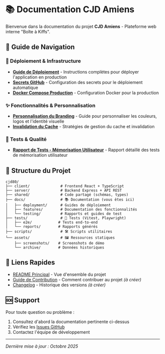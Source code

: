 # 📚 Documentation CJD Amiens

Bienvenue dans la documentation du projet **CJD Amiens** - Plateforme web interne "Boîte à Kiffs".

## 📖 Guide de Navigation

### 🚀 Déploiement & Infrastructure

- **[Guide de Déploiement](./deployment/DEPLOYMENT.md)** - Instructions complètes pour déployer l'application en production
- **[Secrets GitHub](./deployment/GITHUB-SECRETS.md)** - Configuration des secrets pour le déploiement automatique
- **[Docker Compose Production](./deployment/docker-compose.prod.yml)** - Configuration Docker pour la production

### ✨ Fonctionnalités & Personnalisation

- **[Personnalisation du Branding](./features/CUSTOMIZATION.md)** - Guide pour personnaliser les couleurs, logos et l'identité visuelle
- **[Invalidation du Cache](./features/CACHE-INVALIDATION.md)** - Stratégies de gestion du cache et invalidation

### 🧪 Tests & Qualité

- **[Rapport de Tests - Mémorisation Utilisateur](./testing/rapport-tests-memorisation-utilisateur.md)** - Rapport détaillé des tests de mémorisation utilisateur

## 📁 Structure du Projet

```
cjd80/
├── client/              # Frontend React + TypeScript
├── server/              # Backend Express + API REST
├── shared/              # Code partagé (schémas, types)
├── docs/                # 📚 Documentation (vous êtes ici)
│   ├── deployment/      # Guides de déploiement
│   ├── features/        # Documentation des fonctionnalités
│   └── testing/         # Rapports et guides de test
├── tests/               # 🧪 Tests (Vitest, Playwright)
│   ├── e2e/            # Tests end-to-end
│   └── reports/        # Rapports générés
├── scripts/             # 🛠️ Scripts utilitaires
└── assets/              # 🖼️ Ressources statiques
    ├── screenshots/    # Screenshots de démo
    └── archive/        # Données historiques
```

## 🔗 Liens Rapides

- [README Principal](../README.md) - Vue d'ensemble du projet
- [Guide de Contribution](../CONTRIBUTING.md) - Comment contribuer au projet *(à créer)*
- [Changelog](../CHANGELOG.md) - Historique des versions *(à créer)*

## 🆘 Support

Pour toute question ou problème :
1. Consultez d'abord la documentation pertinente ci-dessus
2. Vérifiez les [Issues GitHub](https://github.com/Aoleon/cjd80/issues)
3. Contactez l'équipe de développement

---

*Dernière mise à jour : Octobre 2025*
